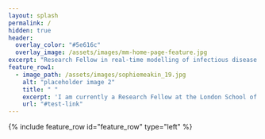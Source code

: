 ```yaml
---
layout: splash
permalink: /
hidden: true
header:
  overlay_color: "#5e616c"
  overlay_image: /assets/images/mm-home-page-feature.jpg
excerpt: "Research Fellow in real-time modelling of infectious disease outbreaks."
feature_row1:
  - image_path: /assets/images/sophiemeakin_19.jpg
    alt: "placeholder image 2"
    title: " "
    excerpt: 'I am currently a Research Fellow at the London School of Hygiene & Tropical Medicine.'
    url: "#test-link"
---
```


{% include feature_row id="feature_row" type="left" %}
